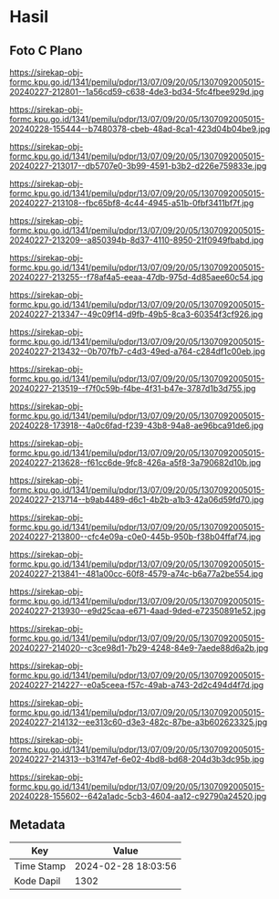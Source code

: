 # Hasil

## Foto C Plano

https://sirekap-obj-formc.kpu.go.id/1341/pemilu/pdpr/13/07/09/20/05/1307092005015-20240227-212801--1a56cd59-c638-4de3-bd34-5fc4fbee929d.jpg

https://sirekap-obj-formc.kpu.go.id/1341/pemilu/pdpr/13/07/09/20/05/1307092005015-20240228-155444--b7480378-cbeb-48ad-8ca1-423d04b04be9.jpg

https://sirekap-obj-formc.kpu.go.id/1341/pemilu/pdpr/13/07/09/20/05/1307092005015-20240227-213017--db5707e0-3b99-4591-b3b2-d226e759833e.jpg

https://sirekap-obj-formc.kpu.go.id/1341/pemilu/pdpr/13/07/09/20/05/1307092005015-20240227-213108--fbc65bf8-4c44-4945-a51b-0fbf3411bf7f.jpg

https://sirekap-obj-formc.kpu.go.id/1341/pemilu/pdpr/13/07/09/20/05/1307092005015-20240227-213209--a850394b-8d37-4110-8950-21f0949fbabd.jpg

https://sirekap-obj-formc.kpu.go.id/1341/pemilu/pdpr/13/07/09/20/05/1307092005015-20240227-213255--f78af4a5-eeaa-47db-975d-4d85aee60c54.jpg

https://sirekap-obj-formc.kpu.go.id/1341/pemilu/pdpr/13/07/09/20/05/1307092005015-20240227-213347--49c09f14-d9fb-49b5-8ca3-60354f3cf926.jpg

https://sirekap-obj-formc.kpu.go.id/1341/pemilu/pdpr/13/07/09/20/05/1307092005015-20240227-213432--0b707fb7-c4d3-49ed-a764-c284df1c00eb.jpg

https://sirekap-obj-formc.kpu.go.id/1341/pemilu/pdpr/13/07/09/20/05/1307092005015-20240227-213519--f7f0c59b-f4be-4f31-b47e-3787d1b3d755.jpg

https://sirekap-obj-formc.kpu.go.id/1341/pemilu/pdpr/13/07/09/20/05/1307092005015-20240228-173918--4a0c6fad-f239-43b8-94a8-ae96bca91de6.jpg

https://sirekap-obj-formc.kpu.go.id/1341/pemilu/pdpr/13/07/09/20/05/1307092005015-20240227-213628--f61cc6de-9fc8-426a-a5f8-3a790682d10b.jpg

https://sirekap-obj-formc.kpu.go.id/1341/pemilu/pdpr/13/07/09/20/05/1307092005015-20240227-213714--b9ab4489-d6c1-4b2b-a1b3-42a06d59fd70.jpg

https://sirekap-obj-formc.kpu.go.id/1341/pemilu/pdpr/13/07/09/20/05/1307092005015-20240227-213800--cfc4e09a-c0e0-445b-950b-f38b04ffaf74.jpg

https://sirekap-obj-formc.kpu.go.id/1341/pemilu/pdpr/13/07/09/20/05/1307092005015-20240227-213841--481a00cc-60f8-4579-a74c-b6a77a2be554.jpg

https://sirekap-obj-formc.kpu.go.id/1341/pemilu/pdpr/13/07/09/20/05/1307092005015-20240227-213930--e9d25caa-e671-4aad-9ded-e72350891e52.jpg

https://sirekap-obj-formc.kpu.go.id/1341/pemilu/pdpr/13/07/09/20/05/1307092005015-20240227-214020--c3ce98d1-7b29-4248-84e9-7aede88d6a2b.jpg

https://sirekap-obj-formc.kpu.go.id/1341/pemilu/pdpr/13/07/09/20/05/1307092005015-20240227-214227--e0a5ceea-f57c-49ab-a743-2d2c494d4f7d.jpg

https://sirekap-obj-formc.kpu.go.id/1341/pemilu/pdpr/13/07/09/20/05/1307092005015-20240227-214132--ee313c60-d3e3-482c-87be-a3b602623325.jpg

https://sirekap-obj-formc.kpu.go.id/1341/pemilu/pdpr/13/07/09/20/05/1307092005015-20240227-214313--b31f47ef-6e02-4bd8-bd68-204d3b3dc95b.jpg

https://sirekap-obj-formc.kpu.go.id/1341/pemilu/pdpr/13/07/09/20/05/1307092005015-20240228-155602--642a1adc-5cb3-4604-aa12-c92790a24520.jpg


## Metadata

| Key        | Value               |
| ---------- | ------------------- |
| Time Stamp | 2024-02-28 18:03:56 |
| Kode Dapil | 1302                |



